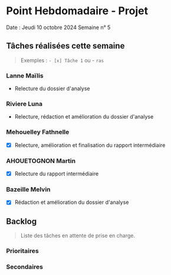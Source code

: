 # Point Hebdomadaire - Projet

Date : Jeudi 10 octobre 2024
Semaine n° 5

## Tâches réalisées cette semaine

> Exemples : `- [x] Tâche 1` ou - `ras`

### Lanne Maïlis
- Relecture du dossier d'analyse

### Riviere Luna
- Relecture, rédaction et amélioration du dossier d'analyse

### Mehouelley Fathnelle
- [X] Relecture, amélioration et finalisation du rapport intermédiaire

### AHOUETOGNON Martin
- [X] Relecture du rapport intermédiaire
### Bazeille Melvin

- [X] Rédaction et amélioration du dossier d'analyse

## Backlog

> Liste des tâches en attente de prise en charge.


### Prioritaires


### Secondaires
